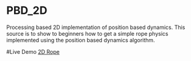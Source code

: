 # PBD_2D
Processing based 2D implementation of position based dynamics. This source is to show to beginners how to get a simple rope physics implemented using the position based dynamics algorithm.

#Live Demo
<a target="_blank" href="http://rawgit.com/mmmovania/PBD_2D/blob/master/Processing/applet/index.html">2D Rope</a> 
